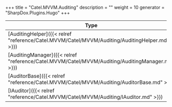 

+++
title = "Catel.MVVM.Auditing" 
description = ""
weight = 10
generator = "SharpDox.Plugins.Hugo"
+++

Type|Description
---|---
[AuditingHelper]({{< relref "reference/Catel.MVVM/Catel/MVVM/Auditing/AuditingHelper.md" >}})| 
[AuditingManager]({{< relref "reference/Catel.MVVM/Catel/MVVM/Auditing/AuditingManager.md" >}})| 
[AuditorBase]({{< relref "reference/Catel.MVVM/Catel/MVVM/Auditing/AuditorBase.md" >}})| 
[IAuditor]({{< relref "reference/Catel.MVVM/Catel/MVVM/Auditing/IAuditor.md" >}})| 

